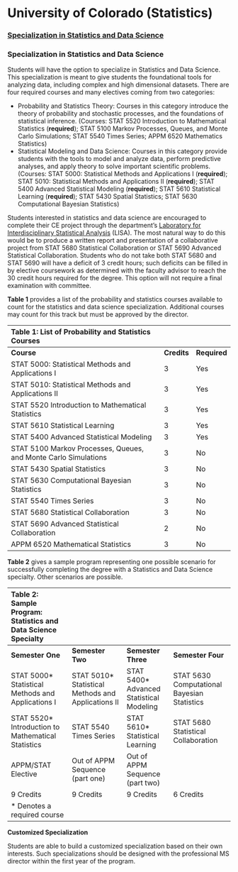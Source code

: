 # University of Colorado \(Statistics\)

### [Specialization in Statistics and Data Science](https://www.colorado.edu/amath/academics/professional-masters-program/specialization-statistics-and-data-science)

### Specialization in Statistics and Data Science

Students will have the option to specialize in Statistics and Data Science. This specialization is meant to give students the foundational tools for analyzing data, including complex and high dimensional datasets. There are four required courses and many electives coming from two categories:

* Probability and Statistics Theory: Courses in this category introduce the theory of probability and stochastic processes, and the foundations of statistical inference. \(Courses: STAT 5520 Introduction to Mathematical Statistics \(**required**\); STAT 5100 Markov Processes, Queues, and Monte Carlo Simulations; STAT 5540 Times Series; APPM 6520 Mathematics Statistics\)
* Statistical Modeling and Data Science: Courses in this category provide students with the tools to model and analyze data, perform predictive analyses, and apply theory to solve important scientific problems.  \(Courses: STAT 5000: Statistical Methods and Applications I \(**required**\);  STAT 5010: Statistical Methods and Applications II \(**required**\); STAT 5400 Advanced Statistical Modeling \(**required**\); STAT 5610 Statistical Learning \(**required**\); STAT 5430 Spatial Statistics; STAT 5630 Computational Bayesian Statistics\)

Students interested in statistics and data science are encouraged to complete their CE project through the department’s [Laboratory for Interdisciplinary Statistical Analysis](https://www.colorado.edu/lab/lisa/) \(LISA\). The most natural way to do this would be to produce a written report and presentation of a collaborative project from STAT 5680 Statistical Collaboration or STAT 5690 Advanced Statistical Collaboration. Students who do not take both STAT 5680 and STAT 5690 will have a deficit of 3 credit hours; such deficits can be filled in by elective coursework as determined with the faculty advisor to reach the 30 credit hours required for the degree.  This option will not require a final examination with committee.

**Table 1** provides a list of the probability and statistics courses available to count for the statistics and data science specialization. Additional courses may count for this track but must be approved by the director.

| **Table 1: List of Probability and Statistics Courses** |  |  |
| :--- | :--- | :--- |
| **Course** | **Credits** | **Required** |
| STAT 5000: Statistical Methods and Applications I | 3 | Yes |
| STAT 5010: Statistical Methods and Applications II | 3 | Yes |
| STAT 5520 Introduction to Mathematical Statistics | 3 | Yes |
| STAT 5610 Statistical Learning | 3 | Yes |
| STAT 5400 Advanced Statistical Modeling | 3 | Yes |
| STAT 5100 Markov Processes, Queues, and Monte Carlo Simulations | 3 | No |
| STAT 5430 Spatial Statistics | 3 | No |
| STAT 5630 Computational Bayesian Statistics | 3 | No |
| STAT 5540 Times Series | 3 | No |
| STAT 5680 Statistical Collaboration | 3 | No |
| STAT 5690 Advanced Statistical Collaboration | 2 | No |
| APPM 6520 Mathematical Statistics | 3 | No |

**Table 2** gives a sample program representing one possible scenario for successfully completing the degree with a Statistics and Data Science specialty. Other scenarios are possible.

| **Table 2: Sample Program: Statistics and Data Science Specialty** |  |  |  |
| :--- | :--- | :--- | :--- |
| **Semester One** | **Semester Two** | **Semester Three** | **Semester Four** |
| STAT 5000\* Statistical Methods and Applications I | STAT 5010\* Statistical Methods and Applications II | STAT 5400\* Advanced Statistical Modeling | STAT 5630 Computational Bayesian Statistics |
| STAT 5520\* Introduction to Mathematical Statistics | STAT 5540 Times Series | STAT 5610\* Statistical Learning | STAT 5680 Statistical Collaboration |
| APPM/STAT Elective | Out of APPM Sequence \(part one\) | Out of APPM Sequence \(part two\) |  |
| 9 Credits | 9 Credits | 9 Credits | 6 Credits |
| \* Denotes a required course |  |  |  |

**Customized Specialization**

Students are able to build a customized specialization based on their own interests. Such specializations should be designed with the professional MS director within the first year of the program.

